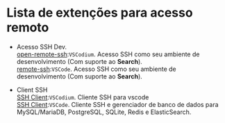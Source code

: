 # Lista de extenções para acesso remoto

- Acesso SSH Dev.  
[open-remote-ssh](https://open-vsx.org/extension/jeanp413/open-remote-ssh):`VSCodium`. Acesso SSH como seu ambiente de desenvolvimento (Com suporte ao **Search**).  
[remote-ssh](https://marketplace.visualstudio.com/items?itemName=ms-vscode-remote.remote-ssh):`VSCode`. Acesso SSH como seu ambiente de desenvolvimento (Com suporte ao **Search**).  

- Client SSH  
[SSH Client](https://open-vsx.org/extension/cweijan/vscode-ssh):`VSCodium`. Cliente SSH para vscode  
[SSH Client](https://marketplace.visualstudio.com/items?itemName=cweijan.vscode-ssh):`VSCode`. Cliente SSH e gerenciador de banco de dados para MySQL/MariaDB, PostgreSQL, SQLite, Redis e ElasticSearch.  

